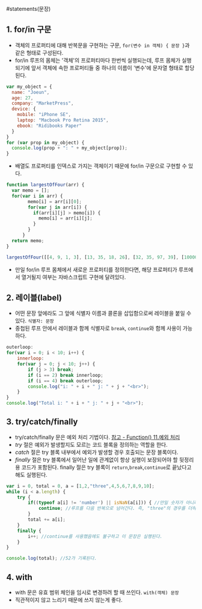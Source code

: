 #statements(문장)

## 1. for/in 구문
- 객체의 프로퍼티에 대해 반복문을 구현하는 구문, `for(변수 in 객체) { 문장 }`과 같은 형태로 구성된다.
- for/in 루프의 몸체는 '객체'의 프로퍼티마다 한번씩 실행되는데, 루프 몸체가 실행되기에 앞서 객체에 속한 프로퍼티들 중 하나의 이름이 '변수'에 문자열 형태로 할당된다.
```javascript
var my_object = {
  name: "Joeun",
  age: 27,
  company: "MarketPress",
  device: {
    mobile: "iPhone SE",
    laptop: "Macbook Pro Retina 2015",
    ebook: "Ridibooks Paper"
  }
}
for (var prop in my_object) {
  console.log(prop + ": " + my_object[prop]);
}
```

- 배열도 프로퍼티를 인덱스로 가지는 객체이기 때문에 for/in 구문으로 구현할 수 있다.
```javascript
function largestOfFour(arr) {
  var memo = [];
  for(var i in arr) {
        memo[i] = arr[i][0];
        for(var j in arr[i]) {
          if(arr[i][j] > memo[i]) {
            memo[i] = arr[i][j];
          }
        }
      }
  return memo;
}

largestOfFour([[4, 9, 1, 3], [13, 35, 18, 26], [32, 35, 97, 39], [1000000, 1001, 857, 1]]);
```

- 만일 for/in 루프 몸체에서 새로운 프로퍼티를 정의한다면, 해당 프로퍼티가 루프에서 열거될지 여부는 자바스크립트 구현에 달려있다.


## 2. 레이블(label)
- 어떤 문장 앞에라도 그 앞에 식별자 이름과 콜론을 삽입함으로써 레이블을 붙일 수 있다. `식별자: 문장`
- 중첩된 루프 안에서 레이블과 함께 식별자로 `break`, `continue`와 함께 사용이 가능하다.
```javascript
outerloop:
for(var i = 0; i < 10; i++) {
    innerloop:
    for(var j = 0; j < 10; j++) {
        if (j > 3) break;
        if (i == 2) break innerloop;
        if (i == 4) break outerloop;
        console.log("i: " + i + " j: " + j + "<br>");
    }
}
console.log("Total i: " + i + " j: " + j + "<br>");
```


## 3. try/catch/finally
- try/catch/finally 문은 예외 처리 기법이다. [참고 - Function() 11.예외 처리](http://til.wiki.dev/JavaScript/Function())
- _try_ 절은 예외가 발생할지도 모르는 코드 블록을 정의하는 역할을 한다.
- _catch_ 절은 try 블록 내부에서 예외가 발생할 경우 호출되는 문장 블록이다.
- _finally_ 절은 try 블록에서 일어난 일에 관계없이 항상 실행이 보장되어야 할 뒷정리용 코드가 포함된다. finally 절은 try 블록이 `return`,`break`,`continue`로 끝났다고 해도 실행된다.
```javascript
var i = 0, total = 0, a = [1,2,"three",4,5,6,7,8,9,10];
while (i < a.length) {
    try {
        if((typeof a[i] != 'number') || isNaN(a[i])) { //만일 숫자가 아니라면
            continue; //루프를 다음 반복으로 넘어간다. 즉, "three"의 경우를 더하는 것을 건너뛴다.
        }
        total += a[i];
    }
    finally {
        i++; //continue를 사용했음에도 불구하고 이 문장은 실행된다.
    }
}

console.log(total); //52가 기록된다.
```


## 4. with
- with 문은 유효 범위 체인을 임시로 변경하려 할 때 쓰인다. `with(객체) 문장`
- 직관적이지 않고 느리기 때문에 쓰지 않는게 좋다.
